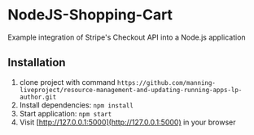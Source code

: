 # NodeJS-Shopping-Cart
Example integration of Stripe's Checkout API into a Node.js application

## Installation

1. clone project with command `https://github.com/manning-liveproject/resource-management-and-updating-running-apps-lp-author.git`
2. Install dependencies: `npm install`
3. Start application: `npm start`
5. Visit [http://127.0.0.1:5000](http://127.0.0.1:5000) in your browser
